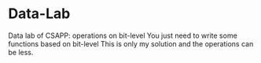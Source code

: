 # Data-Lab
Data lab of CSAPP: operations on bit-level
You just need to write some functions based on bit-level
This is only my solution and the operations can be less.
